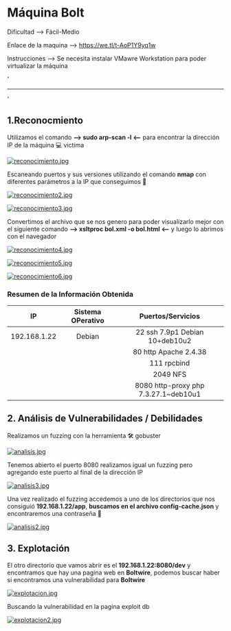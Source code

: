 # Máquina Bolt

Dificultad --> Fácil-Medio 

Enlace de la maquina --> https://we.tl/t-AoP1Y9yq1w

Instrucciones --> Se necesita instalar VMawre Workstation para poder virtualizar la máquina

'

-------------------------------------------------------------------------------------------------------------------------------------------------------------------

'

## 1.Reconocmiento

Utilizamos el comando **--> sudo arp-scan -l <--** para encontrar la dirección IP de la máquina 💻 victima

[![reconocimiento.jpg](https://i.postimg.cc/hPT1jFBV/reconocimiento.jpg)](https://postimg.cc/tYRxSM7g)


Escaneando puertos y sus versiones utilizando el comando **nmap** con diferentes parámetros a la IP que conseguimos 🔎

[![reconocimiento2.jpg](https://i.postimg.cc/t4DPZpmn/reconocimiento2.jpg)](https://postimg.cc/fVtk1nsM)


[![reconocimiento3.jpg](https://i.postimg.cc/HW5y0Qhg/reconocimiento3.jpg)](https://postimg.cc/6TWqtGKj)


Convertimos el archivo que se nos genero para poder visualizarlo mejor con el siguiente comando **--> xsltproc bol.xml -o bol.html <--** y luego lo abrimos con el navegador


[![reconocimiento4.jpg](https://i.postimg.cc/90VFYqDm/reconocimiento4.jpg)](https://postimg.cc/2bcDzydM)


[![reconocimiento5.jpg](https://i.postimg.cc/MHDZPKBy/reconocimiento5.jpg)](https://postimg.cc/8f7VsGt5)


[![reconocimiento6.jpg](https://i.postimg.cc/bNywGkXL/reconocimiento6.jpg)](https://postimg.cc/gr7WQw26)



### Resumen de la Información Obtenida

|IP             | Sistema OPerativo | Puertos/Servicios                   | 
|:------------: |:-----------------:| :----------------------------------:| 
| 192.168.1.22  | Debian            | 22 ssh 7.9p1 Debian 10+deb10u2      |
|               |                   | 80 http Apache 2.4.38               |
|               |                   | 111 rpcbind                         |
|               |                   | 2049 NFS                            |
|               |                   | 8080 http-proxy php 7.3.27.1~deb10u1|



## 2. Análisis de Vulnerabilidades / Debilidades

Realizamos un fuzzing con la herramienta 🛠️ gobuster

[![analisis.jpg](https://i.postimg.cc/13F2s7Wd/analisis.jpg)](https://postimg.cc/YvpbxRBN)


Tenemos abierto el puerto 8080 realizamos igual un fuzzing pero agregando este puerto al final de la dirección IP

[![analisis3.jpg](https://i.postimg.cc/J0Bv0Trt/analisis3.jpg)](https://postimg.cc/CnSm6sfV)


Una vez realizado el fuzzing accedemos a uno de los directorios que nos consiguió **192.168.1.22/app**, **buscamos en el archivo config-cache.json** y encontraremos una contraseña 🔑


[![analisis2.jpg](https://i.postimg.cc/3xZ6k0Tj/analisis2.jpg)](https://postimg.cc/w17FPv33)



## 3. Explotación

El otro directorio que vamos abrir es el **192.168.1.22:8080/dev** y encontramos que hay una pagina web en **Boltwire**, podemos buscar haber si encontramos una vulnerabilidad para **Boltwire**


[![explotacion.jpg](https://i.postimg.cc/7PJmkfYL/explotacion.jpg)](https://postimg.cc/jCKz6qfV)


Buscando la vulnerabilidad en la pagina exploit db


[![explotacion2.jpg](https://i.postimg.cc/CKZfqn2B/explotacion2.jpg)](https://postimg.cc/DWTZV0nn)


